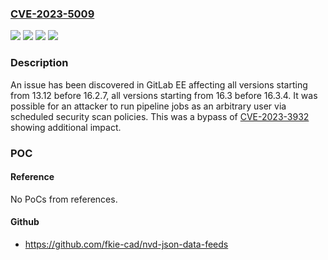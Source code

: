 ### [CVE-2023-5009](https://cve.mitre.org/cgi-bin/cvename.cgi?name=CVE-2023-5009)
![](https://img.shields.io/static/v1?label=Product&message=GitLab&color=blue)
![](https://img.shields.io/static/v1?label=Version&message=13.12%20&color=brightgreen)
![](https://img.shields.io/static/v1?label=Version&message=16.3%20&color=brightgreen)
![](https://img.shields.io/static/v1?label=Vulnerability&message=CWE-863%3A%20Incorrect%20Authorization&color=brightgreen)

### Description

An issue has been discovered in GitLab EE affecting all versions starting from 13.12 before 16.2.7, all versions starting from 16.3 before 16.3.4. It was possible for an attacker to run pipeline jobs as an arbitrary user via scheduled security scan policies. This was a bypass of [CVE-2023-3932](https://cve.mitre.org/cgi-bin/cvename.cgi?name=CVE-2023-3932) showing additional impact.

### POC

#### Reference
No PoCs from references.

#### Github
- https://github.com/fkie-cad/nvd-json-data-feeds

